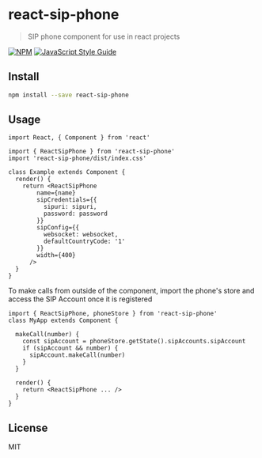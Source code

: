 # react-sip-phone

> SIP phone component for use in react projects

[![NPM](https://img.shields.io/npm/v/react-sip-phone.svg)](https://www.npmjs.com/package/react-sip-phone) [![JavaScript Style Guide](https://img.shields.io/badge/code_style-standard-brightgreen.svg)](https://standardjs.com)

## Install

```bash
npm install --save react-sip-phone
```

## Usage

```tsx
import React, { Component } from 'react'

import { ReactSipPhone } from 'react-sip-phone'
import 'react-sip-phone/dist/index.css'

class Example extends Component {
  render() {
    return <ReactSipPhone
        name={name}
        sipCredentials={{
          sipuri: sipuri,
          password: password
        }}
        sipConfig={{
          websocket: websocket,
          defaultCountryCode: '1'
        }}
        width={400}
      />
  }
}
```

To make calls from outside of the component, import the phone's store and access the SIP Account once it is registered

```tsx
import { ReactSipPhone, phoneStore } from 'react-sip-phone'
class MyApp extends Component {

  makeCall(number) {
    const sipAccount = phoneStore.getState().sipAccounts.sipAccount
    if (sipAccount && number) {
      sipAccount.makeCall(number)
    }
  }

  render() {
    return <ReactSipPhone ... />
  }
}
```

## License

MIT
